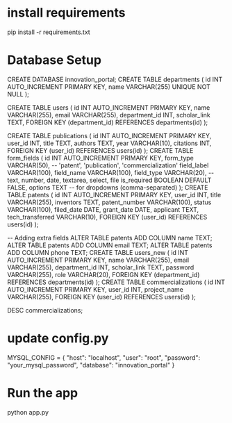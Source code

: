 # install requirements
pip install -r requirements.txt

# Database Setup
CREATE DATABASE innovation_portal;
CREATE TABLE departments (
    id INT AUTO_INCREMENT PRIMARY KEY,
    name VARCHAR(255) UNIQUE NOT NULL
);

CREATE TABLE users (
    id INT AUTO_INCREMENT PRIMARY KEY,
    name VARCHAR(255),
    email VARCHAR(255),
    department_id INT,
    scholar_link TEXT,
    FOREIGN KEY (department_id) REFERENCES departments(id)
);

CREATE TABLE publications (
    id INT AUTO_INCREMENT PRIMARY KEY,
    user_id INT,
    title TEXT,
    authors TEXT,
    year VARCHAR(10),
    citations INT,
    FOREIGN KEY (user_id) REFERENCES users(id)
);
CREATE TABLE form_fields (
    id INT AUTO_INCREMENT PRIMARY KEY,
    form_type VARCHAR(50), -- 'patent', 'publication', 'commercialization'
    field_label VARCHAR(100),
    field_name VARCHAR(100),
    field_type VARCHAR(20), -- text, number, date, textarea, select, file
    is_required BOOLEAN DEFAULT FALSE,
    options TEXT -- for dropdowns (comma-separated)
);
CREATE TABLE patents (
  id INT AUTO_INCREMENT PRIMARY KEY,
  user_id INT,
  title VARCHAR(255),
  inventors TEXT,
  patent_number VARCHAR(100),
  status VARCHAR(100),
  filed_date DATE,
  grant_date DATE,
  applicant TEXT,
  tech_transferred VARCHAR(10),
  FOREIGN KEY (user_id) REFERENCES users(id)
);

-- Adding extra fields
ALTER TABLE patents ADD COLUMN name TEXT;
ALTER TABLE patents ADD COLUMN email TEXT;
ALTER TABLE patents ADD COLUMN phone TEXT;
CREATE TABLE users_new (
    id INT AUTO_INCREMENT PRIMARY KEY,
    name VARCHAR(255),
    email VARCHAR(255),
    department_id INT,
    scholar_link TEXT,
    password VARCHAR(255),
    role VARCHAR(20),
    FOREIGN KEY (department_id) REFERENCES departments(id)
);
CREATE TABLE commercializations (
  id INT AUTO_INCREMENT PRIMARY KEY,
  user_id INT,
  project_name VARCHAR(255),
  FOREIGN KEY (user_id) REFERENCES users(id)
);

DESC commercializations;



# update config.py 
MYSQL_CONFIG = {
    "host": "localhost",
    "user": "root",
    "password": "your_mysql_password",
    "database": "innovation_portal"
}

# Run the app
python app.py


